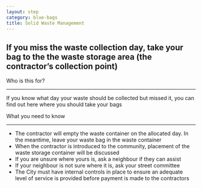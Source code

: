 ```yaml
---
layout: step
category: blue-bags
title: Solid Waste Management
---
```

<h2 class="step-title">
  <i class="fa fa-fw fa-question-circle" aria-hidden="true"></i> If you miss the waste collection day, take your bag to the the waste storage area (the contractor’s collection point)
</h2>

<div class="intro">
  <div class="header"><i class="fa fa-fw fa-users" aria-hidden="true"></i> Who is this for?</div>
  <hr>
  <p>If you know what day your waste should be collected but missed it, you can find out here where you should take your bags</p>
</div>

<div class="summary">
  <div class="header"><i class="fa fa-fw fa-exclamation-circle" aria-hidden="true"></i> What you need to know</div>
  <hr>
  <ul class="fa-ul">
    <li><i class="fa-li fa fa-trash-o"></i>The contractor will empty the waste container on the allocated day. In the meantime, leave your waste bag in the waste container</li>
    <li><i class="fa-li fa fa-gavel"></i>When the contractor is introduced to the community, placement of the waste storage container will be discussed</li>
    <li><i class="fa-li fa fa-gavel"></i>If you are unsure where yours is, ask a neighbour if they can assist</li>
    <li><i class="fa-li fa fa-gavel"></i>If your neighbour is not sure where it is, ask your street committee</li>
    <li><i class="fa-li fa fa-gavel"></i>The City must have internal controls in place to ensure an adequate level of service is provided before payment is made to the contractors</li>
  </ul>
</div>
